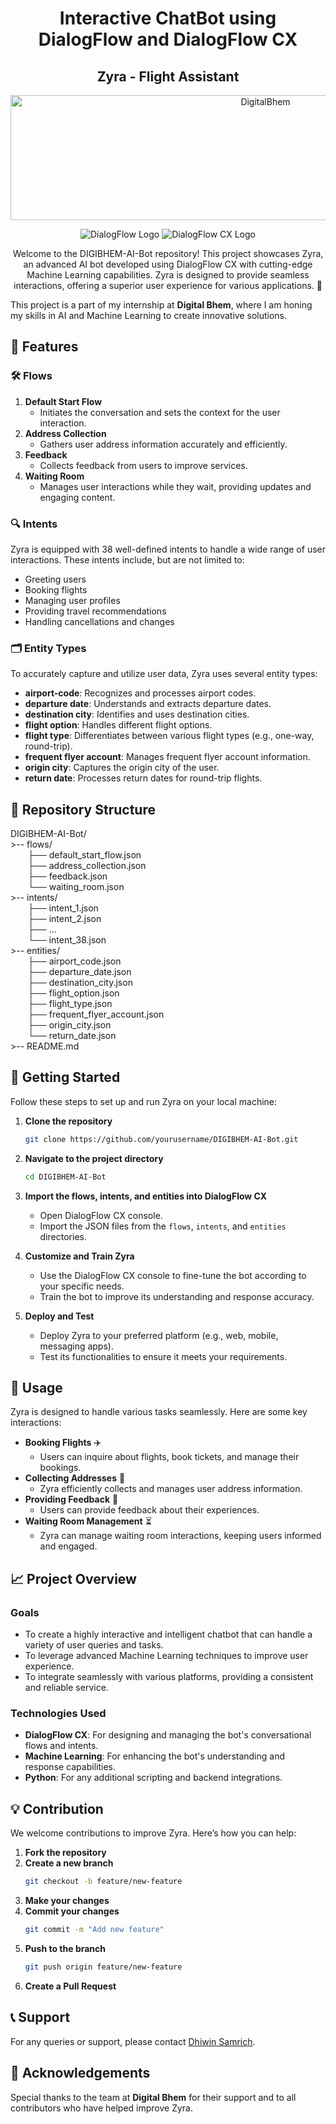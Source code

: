 <h1 align="center">Interactive ChatBot using DialogFlow and DialogFlow CX</h1>
<h2 align="center">Zyra - Flight Assistant </h2>

<p align="center">
  <img src="https://github.com/user-attachments/assets/a3c0e077-547e-4c12-8be9-774a2dd5466e" alt="DigitalBhem" width="800" height="200"/>
</p>

<p align="center">
  <img src="https://seeklogo.com/images/D/dialogflow-logo-0A51D7BA7B-seeklogo.com.png" alt="DialogFlow Logo"/>
  <img src="https://voiceaiconnect.audiocodes.com/hs-fs/hubfs/VoiceAI%20Connect%20Mini%20Site/DialogflowCX-Logo.png?width=650&name=DialogflowCX-Logo.png" alt="DialogFlow CX Logo" />
</p>

<p align="center">Welcome to the DIGIBHEM-AI-Bot repository! This project showcases Zyra, an advanced AI bot developed using DialogFlow CX with cutting-edge Machine Learning capabilities. Zyra is designed to provide seamless interactions, offering a superior user experience for various applications. 🚀</p>

This project is a part of my internship at **Digital Bhem**, where I am honing my skills in AI and Machine Learning to create innovative solutions.

## 🎯 Features

### 🛠️ Flows
1. **Default Start Flow**
   - Initiates the conversation and sets the context for the user interaction.
2. **Address Collection**
   - Gathers user address information accurately and efficiently.
3. **Feedback**
   - Collects feedback from users to improve services.
4. **Waiting Room**
   - Manages user interactions while they wait, providing updates and engaging content.

### 🔍 Intents
Zyra is equipped with 38 well-defined intents to handle a wide range of user interactions. These intents include, but are not limited to:
- Greeting users
- Booking flights
- Managing user profiles
- Providing travel recommendations
- Handling cancellations and changes

### 🗂️ Entity Types
To accurately capture and utilize user data, Zyra uses several entity types:
- **airport-code**: Recognizes and processes airport codes.
- **departure date**: Understands and extracts departure dates.
- **destination city**: Identifies and uses destination cities.
- **flight option**: Handles different flight options.
- **flight type**: Differentiates between various flight types (e.g., one-way, round-trip).
- **frequent flyer account**: Manages frequent flyer account information.
- **origin city**: Captures the origin city of the user.
- **return date**: Processes return dates for round-trip flights.

## 📂 Repository Structure

DIGIBHEM-AI-Bot/
<br> >-- flows/
   <br>&emsp;&emsp;├── default_start_flow.json
   <br>&emsp;&emsp;├── address_collection.json
   <br>&emsp;&emsp;├── feedback.json
   <br>&emsp;&emsp;└── waiting_room.json
<br> >-- intents/
   <br>&emsp;&emsp;├── intent_1.json
   <br>&emsp;&emsp;├── intent_2.json
   <br>&emsp;&emsp;├── ...
   <br>&emsp;&emsp;└── intent_38.json
<br> >-- entities/
   <br>&emsp;&emsp;├── airport_code.json
   <br>&emsp;&emsp;├── departure_date.json
   <br>&emsp;&emsp;├── destination_city.json
   <br>&emsp;&emsp;├── flight_option.json
   <br>&emsp;&emsp;├── flight_type.json
   <br>&emsp;&emsp;├── frequent_flyer_account.json
   <br>&emsp;&emsp;├── origin_city.json
   <br>&emsp;&emsp;└── return_date.json
<br> >-- README.md

## 🚀 Getting Started

Follow these steps to set up and run Zyra on your local machine:

1. **Clone the repository**
    ```bash
    git clone https://github.com/yourusername/DIGIBHEM-AI-Bot.git
    ```

2. **Navigate to the project directory**
    ```bash
    cd DIGIBHEM-AI-Bot
    ```

3. **Import the flows, intents, and entities into DialogFlow CX**
    - Open DialogFlow CX console.
    - Import the JSON files from the `flows`, `intents`, and `entities` directories.

4. **Customize and Train Zyra**
    - Use the DialogFlow CX console to fine-tune the bot according to your specific needs.
    - Train the bot to improve its understanding and response accuracy.

5. **Deploy and Test**
    - Deploy Zyra to your preferred platform (e.g., web, mobile, messaging apps).
    - Test its functionalities to ensure it meets your requirements.

## 🤖 Usage

Zyra is designed to handle various tasks seamlessly. Here are some key interactions:

- **Booking Flights** ✈️
    - Users can inquire about flights, book tickets, and manage their bookings.
- **Collecting Addresses** 📍
    - Zyra efficiently collects and manages user address information.
- **Providing Feedback** 📝
    - Users can provide feedback about their experiences.
- **Waiting Room Management** ⏳
    - Zyra can manage waiting room interactions, keeping users informed and engaged.

## 📈 Project Overview

### Goals
- To create a highly interactive and intelligent chatbot that can handle a variety of user queries and tasks.
- To leverage advanced Machine Learning techniques to improve user experience.
- To integrate seamlessly with various platforms, providing a consistent and reliable service.

### Technologies Used
- **DialogFlow CX**: For designing and managing the bot's conversational flows and intents.
- **Machine Learning**: For enhancing the bot's understanding and response capabilities.
- **Python**: For any additional scripting and backend integrations.

## 💡 Contribution

We welcome contributions to improve Zyra. Here’s how you can help:

1. **Fork the repository**
2. **Create a new branch**
    ```bash
    git checkout -b feature/new-feature
    ```
3. **Make your changes**
4. **Commit your changes**
    ```bash
    git commit -m "Add new feature"
    ```
5. **Push to the branch**
    ```bash
    git push origin feature/new-feature
    ```
6. **Create a Pull Request**

## 📞 Support

For any queries or support, please contact [Dhiwin Samrich](dhiwinsamrichj@gmail.com).

## 🙌 Acknowledgements

Special thanks to the team at **Digital Bhem** for their support and to all contributors who have helped improve Zyra.
